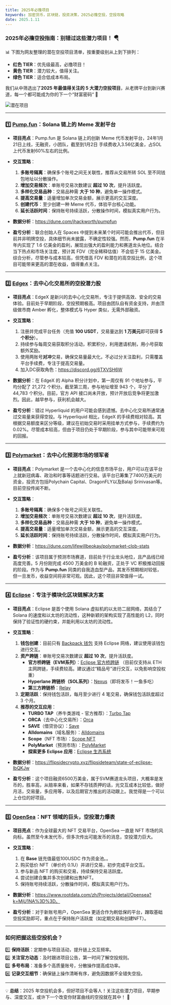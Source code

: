```yaml
---
title: 2025年必撸项目
keywords: 加密货币，区块链，投资决策，2025必撸空投，空投攻略
date: 2025.1.11
---
```

### **2025年必撸空投指南：别错过这些潜力项目！ 🪂**

📊 下图为网友整理的潜在空投项目清单，按重要级别从上到下排列：

- **红色 TIER**：优先级最高，必撸项目！
- **黄色 TIER**：潜力较大，值得关注。
- **绿色 TIER**：适合低成本布局。

我们从中筛选出了**2025 年最值得关注的 5 大潜力空投项目**，从老牌平台到新兴赛道，每一个都可能成为你的下一个“财富密码“ 🚀

![潜在项目](https://static.learn.css.show/mega_projects.jpg)

---
### **1️⃣ [Pump.fun](https://pump.fun/board)：Solana 链上的 Meme 发射平台**

- **项目亮点**：Pump.fun 是 Solana 链上的创新 Meme 代币发射平台，24年1月21日上线，无融资，小团队，截至到1月2日 手续费收入3.56亿美金，占SOL上代币发射60%左右的比例。
    
- **交互策略**：
    
    1. **多账号隔离**：确保多个账号之间无关联性，推荐从交易所转 SOL 至不同钱包地址以分散操作。
    2. **增加交易频次**：单账号交易次数建议 **超过 10 次**，提升活跃度。
    3. **多样化交易品种**：交易品种需 **大于 10 种**，避免单一操作模式。
    4. **提高交易量**：适量增加单次交易金额，展示更高的交互深度。
    5. **创建代币**：至少创建一种 Meme 代币，体验平台核心功能。
    6. **延长活跃时间**：保持账号持续活跃，分散操作时间，模拟真实用户行为。
    
- **数据分析**：https://dune.com/jhackworth/pumpfun
    
- **盈亏分析**：联合创始人在 Spaces 中提到未来某个时间可能会推出代币，但目前并非明牌空投，具体细节尚未披露，不确定性较强。然而，**Pump.fun** 在半年内实现了 1.6 亿美金的盈利，展现出强大的盈利能力和赛道龙头地位。结合当下热点和市场关注度，预计其 FDV（完全稀释估值）不会低于 15 亿美金。综合分析，尽管参与成本较高，但凭借高 FDV 和潜在的高空投比例，这个项目可能带来更高的潜在收益，值得重点关注。

---
### **2️⃣ [Edgex](https://pro.edgex.exchange/referral/landing/103290890)：去中心化交易所的空投潜力股**

- **项目亮点**：EdgeX 是新兴的去中心化交易所，专注于提供高效、安全的交易体验。目前处于早期阶段，空投预期极高。项目由团队自有资金支持，并由顶级做市商 Amber 孵化，整体模式与 Hyper 类似，无需外部融资。
    
- **交互策略**：
    1. 注册并完成平台任务（充值 **100 USDT**，交易量达到 **1 万美元**即可获得 **5 个积分**）。
    2. 持续参与每周交易获取积分活动，积累积分，利用邀请机制，用小号获取额外奖励。
    3. 使用两账号**对冲**交易，确保交易量最大化，不必过分关注盈利，只需覆盖平台手续费，专注于提高交易量。
    4. 加入DC获取角色：https://discord.gg/6TXVSH6W
    
- **数据分析**：在 EdgeX 的 Alpha 积分计划中，第一周仅有 91 个地址参与，平均分配了 21,272 个积分。截至第三周，参与地址增至 943 个，平分了 44,783 个积分。目前，官方 API 接口尚未开放，预计开放后竞争将更加激烈。因此，越早参与，获利机会越大。
    
- **盈亏分析**：错过 Hyperliquid 的用户可能会感到遗憾。去中心化交易所通常通过交易量来获得空投。与 Hyperliquid 相比，EdgeX 的手续费相对较高。其根据交易额度来区分等级，建议在初始交易时采用挂单方式参与，手续费约为 0.02%。尽管成本较高，但由于项目仍处于早期阶段，参与其中可能带来可观的回报。

---
### **3️⃣ [Polymarket](https://polymarket.com/)：去中心化预测市场的领军者**

- **项目亮点**：Polymarket 是一个去中心化的信息市场平台，用户可以在该平台上就新冠病毒、政治和时事等话题进行交易。该平台已筹集了7400万美元的资金，投资方包括Polychain Capital、DragonFLY以及Balaji Srinivasan等。目前空投传闻不断。
    
- **交互策略**：
    
    1. **多账号隔离**：确保多个账号之间无关联性。
    2. **增加交易频次**：单账号交易次数建议 **超过 10 次**，提升活跃度。
    3. **多样化交易品种**：交易品种需 **大于 10 种**，避免单一操作模式。
    4. **提高交易量**：适量增加单次交易金额，展示更高的交互深度。
    5. **延长活跃时间**：保持账号持续活跃，分散操作时间，模拟真实用户行为。
    
- **数据分析**：https://dune.com/lifewillbeokay/polymarket-clob-stats
    
- **盈亏分析**：该项目属于预测市场赛道，目前处于行业龙头地位，且产品线已经高度完善。5 月份刚完成 4500 万美金的 B 轮融资，正处于 VC 积极推动回报的阶段。作为与 **Pump.fun** 同类的自我造血型产品，其发币预期相对较低，但一旦发币，收益空间将非常可观。因此，这个项目非常值得一试。

---

### **4️⃣ [Eclipse](https://www.eclipse.xyz/)：专注于模块化区块链解决方案**

- **项目亮点**：Eclipse 是首个使用 Solana 虚拟机的以太坊二层网络，其结合了 Solana 的速度和以太坊的流动性，这种新颖的架构实现了高性能的 L2，同时保持了验证性的硬约束，并能利用以太坊的流动性。
     
- **交互策略**：  
    1. **钱包创建**：目前只有 [Backpack 钱包](https://chromewebstore.google.com/detail/backpack/aflkmfhebedbjioipglgcbcmnbpgliof?hl=zh-CN) 支持 Eclipse 网络，建议使用该钱包进行交互。 
    2. **资产跨链**：单账号交易次数建议 **超过 10 次**，提升活跃度。
         - **官方桥跨链（EVM系列）**：[Eclipse 官方桥跨链](https://app.eclipse.xyz/bridge)  （目前仅支持从 ETH 主网跨链，手续费较高。建议通过“精品号”进行交互，以免影响空投权重）
         - **Hyperlane 跨链桥（SOL系列）**：[Nexus](https://www.usenexus.org/)（即将发币！一鱼多吃）
         - **第三方跨链桥**：[Relay](https://relay.link/)
    3. **定期活跃**：保持钱包活跃，每月至少进行 4 笔交易，确保钱包活跃度超过 3 个月。
    4. **推荐的交互应用**：
         - **TURBO TAP**（养牛类游戏 - 官方推荐）：[Turbo Tap](https://tap.eclipse.xyz/)
         - **ORCA**（去中心化交易所）：[Orca](https://www.orca.so/?chainId=eclipse)
         - **SAVE**（借贷协议）：[Save](https://eclipse.save.finance/)
         - **Alldomains**（域名服务）：[Alldomains](https://eclipse.alldomains.id/)
         - **Scope**（NFT 市场）：[Scope NFT](https://scopenft.xyz/)
         - **PolyMarket**（预测市场）：[PolyMarket](https://eclipse.skatechain.org/)
         - **探索更多 Eclipse 应用**：[Eclipse 生态系统](https://www.eclipse.xyz/ecosystem)
    
- **数据分析**：https://flipsidecrypto.xyz/flipsideteam/state-of-eclipse-IbQKJw
    
- **盈亏分析**：这个项目融资6500万美金，属于SVM赛道龙头项目，大概率是发币的，胜率高，从赔率来看，如果不存钱质押的话，光交互成本比较低，做好月活，交易量，多应用等，以及后期官方推出的活动跟上。我觉得是一个可以上仓位的好项目。
---
### **5️⃣ [OpenSea](https://opensea.io/)：NFT 领域的巨头，空投潜力爆表**

- **项目亮点**：作为全球最大的 NFT 交易平台，OpenSea 一直是 NFT 市场的风向标。虽然至今未发代币，但多次传出可能发币的消息，空投潜力巨大。
     
- **交互策略**：
    1. 在 **Base** 链充值最低100USDC 作为资金池。。
    2. 购买低价 NFT（单价约 0.1U）并进行交易，初步完成平台交互。
    3. 参与新品 NFT 的购买和交易，持续保持交易活跃度。
    4. 尝试创建合集并多次创建和出售NFT。
    5. 保持账号持续活跃，分散操作时间，模拟真实用户行为。
    
- **数据分析**：https://www.rootdata.com/zh/Projects/detail/Opensea?k=MjU1NA%3D%3D。
    
- **盈亏分析**：对于新账号用户，OpenSea 更适合作为刷低保的平台，蹭取基础空投奖励即可，重点在于保持账户活跃度（如定期交易和创建NFT）。

---

### **如何把握这些空投机会？**

1️⃣ **保持活跃**：定期参与项目活动，提升链上交互频率。  
2️⃣ **关注官方动态**：及时跟进项目公告，第一时间了解空投规则。  
3️⃣ **多号布局**：准备多个高质量账号，分散操作提高成功率。  
4️⃣ **记录交互细节**：确保链上操作清晰有序，避免因数据不全错失空投。

---

💡 **总结**：2025 年空投机会多，但好项目不会等人！关注这些潜力项目，早期参与、深度交互，或许下一个改变你财富曲线的空投就在其中！ 🚀
